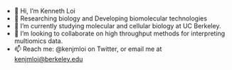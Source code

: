 - 👋 Hi, I’m Kenneth Loi
- 👀 Researching biology and Developing biomolecular technologies
- 🌱 I’m currently studying molecular and cellular biology at UC Berkeley.
- 💞️ I’m looking to collaborate on high throughput methods for interpreting multiomics data.
- 📫 Reach me: @kenjmloi on Twitter, or email me at kenjmloi@berkeley.edu

<!---
kenloi/kenloi is a ✨ special ✨ repository because its `README.md` (this file) appears on your GitHub profile.
You can click the Preview link to take a look at your changes.
--->
